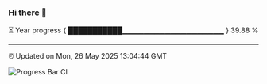 ### Hi there 👋

⏳ Year progress { ███████████▁▁▁▁▁▁▁▁▁▁▁▁▁▁▁▁▁▁▁ } 39.88 %

---

⏰ Updated on Mon, 26 May 2025 13:04:44 GMT

![Progress Bar CI](https://github.com/IshwaranRudhara/GIT-ACTION/workflows/Progress%20Bar%20CI/badge.svg)
